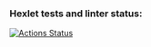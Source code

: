 ### Hexlet tests and linter status:
[![Actions Status](https://github.com/petrovav99/python-project-49/workflows/hexlet-check/badge.svg)](https://github.com/petrovav99/python-project-49/actions)
